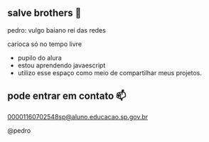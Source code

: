 ## salve brothers 🤝
pedro: vulgo baiano rei das redes  

carioca só no tempo livre

- pupilo do alura 
- estou aprendendo javaescript
- utilizo esse espaço como meio de compartilhar meus projetos.
## pode entrar em contato 📫
00001160702548sp@aluno.educacao.sp.gov.br 

@pedro 
